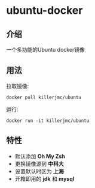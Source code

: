 # ubuntu-docker

## 介绍

一个多功能的Ubuntu docker镜像

## 用法

拉取镜像:

```shell
docker pull killerjmc/ubuntu
```

运行:

```shell
docker run -it killerjmc/ubuntu
```

## 特性

+ 默认添加 **Oh My Zsh**
+ 更换镜像源到 **中科大**
+ 设置默认时区为 **上海**
+ 开箱即用的 **jdk** 和 **mysql**

